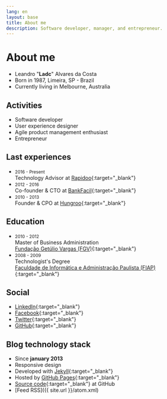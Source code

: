 ```yaml
---
lang: en
layout: base
title: About me
description: Software developer, manager, and entrepreneur.
---
```

# About me
* Leandro "<strong>Ladc</strong>" Alvares da Costa
* Born in 1987, Limeira, SP - Brazil
* Currently living in Melbourne, Australia

## Activities
*	Software developer
* User experience designer
* Agile product management enthusiast
* Entrepreneur

## Last experiences
* <small class="is-smooth-text">2016 - Present</small>
  <br>
  Technology Advisor at [Rapidoo](https://www.rapidoo.com.br){:target="_blank"}
* <small class="is-smooth-text">2012 - 2016</small>
  <br>
  Co-founder & CTO at [BankFacil](https://www.bankfacil.com.br){:target="_blank"}
* <small class="is-smooth-text">2010 - 2013</small>
  <br>
  Founder & CPO at [Hungroo](http://hungroo.com){:target="_blank"}

## Education
* <small class="is-smooth-text">2010 - 2012</small>
  <br>
  Master of Business Administration<br>[Fundação Getúlio Vargas (FGV)](http://portal.fgv.br){:target="_blank"}
* <small class="is-smooth-text">2008 - 2009</small>
  <br>
  Technologist's Degree<br>[Faculdade de Informática e Administração Paulista (FIAP)](http://www.fiap.com.br){:target="_blank"}

## Social
* [LinkedIn](http://www.linkedin.com/in/leandroadacosta){:target="_blank"}
* [Facebook](http://www.facebook.com.br/leandroadacosta){:target="_blank"}
* [Twitter](http://twitter.com/leandroadacosta){:target="_blank"}
* [GitHub](https://github.com/leandroadacosta){:target="_blank"}

## Blog technology stack
* Since **january 2013**
* Responsive design
* Developed with [Jekyll](https://jekyllrb.com){:target="_blank"}
* Hosted by [GitHub Pages](http://pages.github.com){:target="_blank"}
* [Source code](https://github.com/leandroadacosta/leandroadacosta.github.com/tree/source){:target="_blank"} at GitHub
* [Feed RSS]({{ site.url }}/atom.xml)
